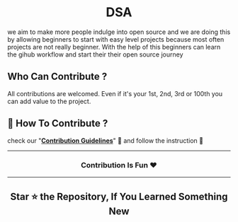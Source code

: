 <h1 align="center"> DSA </h1>

we aim to make more people indulge into open source and we are doing this by allowing beginners to start with  easy level projects because most often projects are not really beginner. With the help of this beginners can learn the gihub workflow and start their their open source journey

## Who Can Contribute ?
All contributions are welcomed. Even if it's your 1st, 2nd, 3rd or 100th you can add value to the project.


## 📌 How To Contribute ?
check our "<b>[Contribution Guidelines](./CONTRIBUTING.md)</b>" 👀 and follow the instruction 📜

<hr>

<h3 align=center> Contribution Is Fun ❤️ </h3>

<hr>

<h2 align=center> Star ⭐ the Repository, If You Learned Something New </h2>